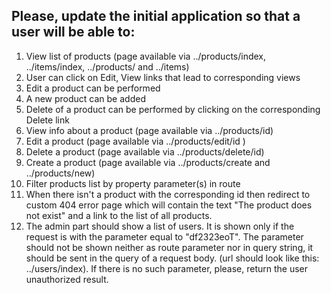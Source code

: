 ## Please, update the initial application so that a user will be able to:

1. View list of products (page available via ../products/index, ../items/index, ../products/ and ../items)
2. User can click on Edit, View links that lead to corresponding views
3. Edit a product can be performed
4. A new product can be added
5. Delete of a product can be performed by clicking on the corresponding Delete link
6. View info about a product (page available via ../products/id)
7. Edit a product (page available via ../products/edit/id )
8. Delete a product (page available via ../products/delete/id)
9. Create a product (page available via ../products/create and ../products/new)
10. Filter products list by property parameter(s) in route 
11. When there isn't a product with the corresponding id then redirect to custom 404 error page which will contain the text "The product does not exist" and a link to the list of all products.
12. The admin part should show a list of users. It is shown only if the request is with the parameter equal to "df2323eoT". The parameter should not be shown neither as route parameter nor in query string, it should be sent in the query of a request body. (url should look like this: ../users/index). If there is no such parameter, please, return the user unauthorized result.
